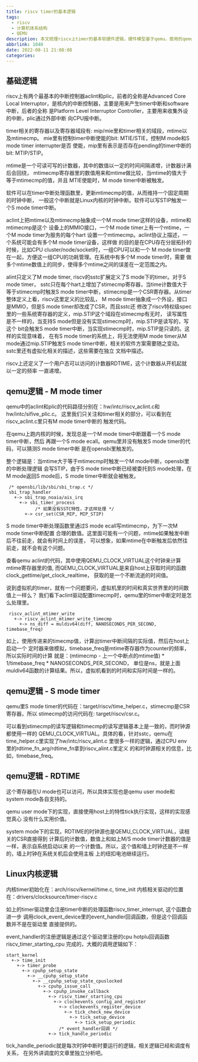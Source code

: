 ```yaml
---
title: riscv timer的基本逻辑
tags:
  - riscv
  - 计算机体系结构
  - QEMU
description: 本文梳理riscv上timer的基本软硬件逻辑，硬件模型基于qemu，使用的qemu版本是6.2.0， 内核代码分析使用的版本是v5.12-rc8。本文尽可能多的梳理riscv上timer相关的内容，需要独立描述的会在文中指出来。
abbrlink: 1040
date: 2022-08-11 21:08:08
categories:
---
```


基础逻辑
---------

 riscv上有两个最基本的中断控制器aclint和plic，前者的全称是Advanced Core Local
 Interruptor，是核内的中断控制器，主要是用来产生timer中断和software中断，后者的全称
 是Platform Level Interruptor Controller，主要用来收集外设的中断，plic通过外部中断
 向CPU报中断。

 timer相关的寄存器以及寄存器域段有: mip/mie里和timer相关的域段，mtime以及mtimecmp。
 mie里有控制timer中断使能的bit: MTIE/STIE，控制M mode和S mode timer interrupter是否
 使能，mip里有表示是否存在pending的timer中断的bit: MTIP/STIP。

 mtime是一个可读可写的计数器，其中的数值以一定的时间间隔递增，计数器计满后会回绕，
 mtimecmp寄存器里的数值用来和mtime做比较，当mtime的值大于等于mtimecmp的值，并且
 MTIE使能时，M mode timer中断被触发。

 软件可以在timer中断处理函数里，更新mtimecmp的值，从而维持一个固定周期的时钟中断，
 一般这个中断就是Linux内核的时钟中断。软件可以写STIP触发一个S mode timer中断。

 aclint上把mtime以及mtimecmp抽象成一个M mode timer这样的设备，mtime和mtimecmp是这个
 设备上的MMIO接口，一个M mode timer上有一个mtime，一个M mode timer为服务的每个hart
 设置一个mtimecmp。aclint协议上描述，一个系统可能会有多个M mode timer设备，这样做
 的目的是在CPU存在分层拓扑的时候，比如CPU cluster/node/socket时，一组CPU可以和一个
 M mode timer做在一起，方便这一组CPU的功耗管理。在系统中有多个M mode timer时，需要
 做多个mtime数值上的同步，使得多个mtime之间的误差在一定范围之内。

 alint只定义了M mode timer, riscv的sstc扩展定义了S mode下的timer。对于S mode timer，
 sstc只在每个hart上增加了stimecmp寄存器，当time计数值大于等于stimecmp时触发S mode
 timer中断，stimecmp是一个CSR寄存器。从timer整体定义上看，riscv这里定义的比较乱，
 M mode timer抽象成一个外设，接口是MMIO，但是S mode timer却改成了CSR，而且sstc还
 修改了riscv特权级spec里的一些系统寄存器的定义，mip.STIP这个域段在stimecmp有无时，
 读写属性是不一样的，当支持S mode但是没有实现stimecmp时，mip.STIP是读写的，写这个
 bit会触发S mode timer中断，当实现stimecmp时，mip.STIP是只读的。这样的实现意味着，
 在有S mode timer的系统上，将无法使用M mode timer从M mode通过mip.STIP触发S mode
 timer中断，相关的软件方案需要随之变动。sstc里还有虚拟化相关的描述，这些需要在独立
 文档中描述。

 riscv上还定义了一个用户态可以访问的计数器RDTIME，这个计数器从开机起就以一定的频率
 一直递增。

qemu逻辑 - M mode timer
------------------------

 qemu中的aclint和plic的代码路径分别在：hw/intc/riscv_aclint.c和hw/intc/sifive_plic.c。
 这里我们只关注和timer相关的部分，可以看到在riscv_aclint.c里只有M mode timer中断的
 触发代码。

 在qemu上跑内核的时候，发现总是一个M mode timer中断跟着一个S mode timer中断，然后
 再跟一个S mode ecall。qemu里并没有触发S mode timer的代码，可以猜测S mode timer中断
 是在opensbi里触发的。

 整个逻辑是：当mtime大于等于mtimecmp时触发一个M mode中断，opensbi里的中断处理逻辑
 会写STIP，由于S mode time中断已经被委托到S mode处理，在M mode返回S mode后，S mode
 timer中断就会被触发。
```
 /* opensbi/lib/sbi/sbi_trap.c */
 sbi_trap_handler
   +-> sbi_trap_noaia/ais_irq
     +-> sbi_timer_process
           /* 如果没有SSTC特性，才这样处理 */ 
       +-> csr_set(CSR_MIP, MIP_STIP)
```
 S mode timer中断处理函数里通过S mode ecall写mtimecmp，为下一次M mode timer中断配置
 合理的数值。这里面可能有一个问题，mtime如果触发中断后不往前走，就会有时间上的误差，
 可以想象，如果mtime在中断触发后依然往前走，就不会有这个问题。

 查看qemu aclint的代码，其中使用QEMU_CLOCK_VIRTUAL这个时钟来计算mtime寄存器里的值,
 而QEMU_CLOCK_VIRTUAL是来自host上获取时间的函数clock_gettime/get_clock_realtime，
 获取的是一个不断流逝的时间值。

 说到虚拟机的timer，就有一个问题要问，虚拟机里的时间和真实世界里的时间数值上一样么？
 我们看下aclint驱动配置timecmp时，qemu里的timer中断定时是怎么处理里。
```
 riscv_aclint_mtimer_write
   +-> riscv_aclint_mtimer_write_timecmp
     +-> ns_diff = muldiv64(diff, NANOSECONDS_PER_SECOND, timebase_freq)
```
 如上，使用传进来的timecmp值，计算出timer中断间隔的实际值，然后在host上启动一个
 定时器来做模拟，timebase_freq是mtime寄存器作为counter的频率，所以实际时间的计算
 就是：(mtimecmp - 上一个中断点的mtime值) * 1/timebase_freq * NANOSECONDS_PER_SECOND，
 单位是ns，就是上面muldiv64函数的计算结果。所以，虚拟机看到的时间和实际时间是一样的。

qemu逻辑 - S mode timer
------------------------

 qemu里S mode timer的代码在：target/riscv/time_helper.c，stimecmp是CSR寄存器，所以
 stimecmp的访问代码在: target/riscv/csr.c。

 可以看到stimecmp的读写逻辑和timecmp的读写逻辑基本上是一致的，而时钟源都使用一样的
 QEMU_CLOCK_VIRTUAL。具体的看，针对sstc，qemu在time_helper.c里实现了hw/intc/riscv_alint.c
 里很多一样的逻辑，通过CPU env里的rdtime_fn_arg/rdtime_fn拿到riscv_alint.c里定义
 的和时钟源相关的信息，比如，timebase_freq。

qemu逻辑 - RDTIME
------------------

 这个寄存器在U mode也可以访问，所以具体实现也是qemu user mode和system mode各自支持的。

 qemu user mode下的实现，直接使用host上的特性tick执行实现，这样的实现感觉真心
 没有什么实用价值。

 system mode下的实现，RDTIME的时钟源也是QEMU_CLOCK_VIRTUAL，读相关的CSR直接得到
 计算后的计数值，数值上和如上M/S mode timer计数器的值是一样，表示自系统启动以来
 的一个计数值。所以，这个值和墙上时钟还是不一样的，墙上时钟在系统关机后会使用主板
 上的纽扣电池继续运行。

Linux内核逻辑
--------------

 内核timer初始化在：arch/riscv/kernel/time.c, time_init
 内核相关驱动的位置在：drivers/clocksource/timer-riscv.c

 如上的timer驱动里会注册timer中断的处理函数riscv_timer_interrupt, 这个函数会进一步
 调用clock_event_device里的event_handler回调函数，但是这个回调函数并不是在驱动里
 直接提供的。

 event_handler的注册逻辑是通过这个驱动里注册的cpu hotplu回调函数riscv_timer_starting_cpu
 完成的，大概的调用逻辑如下：
```
start_kernel
  +-> time_init
    +-> timer_probe
      +-> cpuhp_setup_state
        +-> __cpuhp_setup_state
          +-> __cpuhp_setup_state_cpuslocked
            +-> cpuhp_issue_call
              +-> cpuhp_invoke_callback
                +-> riscv_timer_starting_cpu
                  +-> clockevents_config_and_register
                    +-> clockevents_register_device
                      +-> tick_check_new_device
                        +-> tick_setup_device
                          +-> tick_setup_periodic
			        /* event_handler回调 */
			    +-> tick_handle_periodic
```
 tick_handle_periodic就是每次时钟中断时要运行的逻辑，相关逻辑已经和调度有关系，
 在另外讲调度的文章里独立分析吧。
